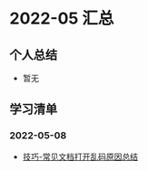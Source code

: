 # 2022-05 汇总

## 个人总结
* 暂无

## 学习清单
### 2022-05-08
* [技巧-常见文档打开乱码原因总结](./2022-05-08/技巧-常见文档打开乱码原因总结.md)
